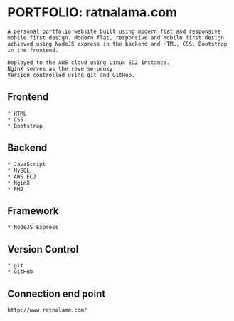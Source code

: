 # PORTFOLIO: ratnalama.com

```
A personal portfolio website built using modern flat and responsive mobile first design. Modern flat, responsive and mobile first design achieved using NodeJS express in the backend and HTML, CSS, Bootstrap in the frontend.

Deployed to the AWS cloud using Linux EC2 instance.
NginX serves as the reverse-proxy
Version controlled using git and GitHub.
```

## Frontend

```
* HTML
* CSS
* Bootstrap
```

## Backend

```
* JavaScript
* MySQL
* AWS EC2
* NginX
* PM2
```

## Framework

```
* NodeJS Express
```

## Version Control

```
* git
* GitHub
```

## Connection end point

```
http://www.ratnalama.com/
```
